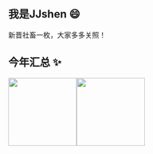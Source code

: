 ## 我是JJshen 😄
新晋社畜一枚，大家多多关照！

## 今年汇总 ✨
<img align="" height="137px" src="https://github-readme-stats.vercel.app/api?username=JJshen666&hide_title=true&hide_border=true&show_icons=true&include_all_commits=true&line_height=21&bg_color=0,EC6C6C,FFD479,FFFC79,73FA79&theme=graywhite&locale=cn" /><img align="" height="137px" src="https://github-readme-stats.vercel.app/api/top-langs/?username=JJshen666&hide_title=true&hide_border=true&layout=compact&bg_color=0,73FA79,73FDFF,D783FF&theme=graywhite&locale=cn" />
